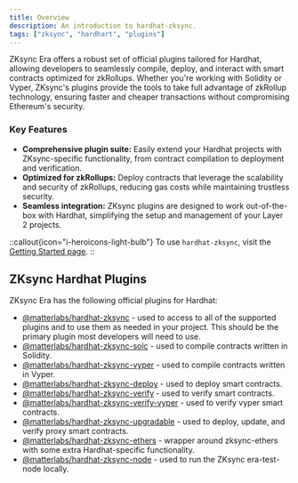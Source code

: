 ```yaml
---
title: Overview
description: An introduction to hardhat-zksync.
tags: ["zksync", "hardhart", "plugins"]
---
```


ZKsync Era offers a robust set of official plugins tailored for Hardhat, allowing developers to seamlessly compile, deploy, and interact with smart
contracts optimized for zkRollups. Whether you're working with Solidity or Vyper, ZKsync's plugins provide the tools to take full advantage of
zkRollup technology, ensuring faster and cheaper transactions without compromising Ethereum's security.

### Key Features

- **Comprehensive plugin suite:** Easily extend your Hardhat projects with ZKsync-specific functionality, from contract compilation to deployment and verification.
- **Optimized for zkRollups:** Deploy contracts that leverage the scalability and security of zkRollups, reducing gas costs while maintaining
trustless security.
- **Seamless integration:** ZKsync plugins are designed to work out-of-the-box with Hardhat, simplifying the setup and management of your Layer 2 projects.

::callout{icon="i-heroicons-light-bulb"}
To use `hardhat-zksync`, visit the [Getting Started page](/build/tooling/hardhat/guides/getting-started).
::

## ZKsync Hardhat Plugins

ZKsync Era has the following official plugins for Hardhat:

- [@matterlabs/hardhat-zksync](/build/tooling/hardhat/plugins/hardhat-zksync) - used to access to all of the supported plugins and to use them
as needed in your project. This should be the primary plugin most developers will need to use.
- [@matterlabs/hardhat-zksync-solc](/build/tooling/hardhat/plugins/hardhat-zksync-solc) - used to compile contracts written in Solidity.
- [@matterlabs/hardhat-zksync-vyper](/build/tooling/hardhat/plugins/hardhat-zksync-vyper) - used to compile contracts written in Vyper.
- [@matterlabs/hardhat-zksync-deploy](/build/tooling/hardhat/plugins/hardhat-zksync-deploy) - used to deploy smart contracts.
- [@matterlabs/hardhat-zksync-verify](/build/tooling/hardhat/plugins/hardhat-zksync-verify) - used to verify smart contracts.
- [@matterlabs/hardhat-zksync-verify-vyper](/build/tooling/hardhat/plugins/hardhat-zksync-verify-vyper) - used to verify vyper smart contracts.
- [@matterlabs/hardhat-zksync-upgradable](/build/tooling/hardhat/plugins/hardhat-zksync-upgradable) - used to deploy, update, and verify proxy smart contracts.
- [@matterlabs/hardhat-zksync-ethers](/build/tooling/hardhat/plugins/hardhat-zksync-ethers) - wrapper around zksync-ethers with some extra
Hardhat-specific functionality.
- [@matterlabs/hardhat-zksync-node](/build/tooling/hardhat/plugins/hardhat-zksync-node) - used to run the ZKsync era-test-node locally.

